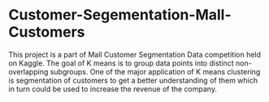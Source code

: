 # Customer-Segementation-Mall-Customers
This project is a part of Mall Customer Segmentation Data competition held on Kaggle.  The goal of K means is to group data points into distinct non-overlapping subgroups. One of the major application of K means clustering is segmentation of customers to get a better understanding of them which in turn could be used to increase the revenue of the company.

